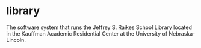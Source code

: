 # library
The software system that runs the Jeffrey S. Raikes School Library located in the Kauffman Academic Residential Center at the University of Nebraska-Lincoln.
